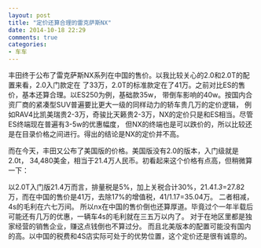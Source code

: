 ```yaml
---
layout: post
title: "定价还算合理的雷克萨斯NX"
date: 2014-10-18 22:29
comments: true
categories:
- 车车
---
```


丰田终于公布了雷克萨斯NX系列在中国的售价。以我比较关心的2.0和2.0T的配置来看，2.0入门款定在
了33万，2.0T的标准款定在了41万。之前对比ES的售价，基本还算合理。以ES250为例，基础款35w，
带倒车影响的40w。按国内合资厂商的紧凑型SUV普遍要比更大一级的同样动力的轿车贵几万的定价逻辑，
例如RAV4比凯美瑞贵2-3万，奇骏比天籁贵2-3万，NX的定价只是和ES相当。尽管ES终端现在普遍有3-5w的优惠幅度，
但NX的终端也是可以跌价的，所以比较还是在目录价格之间进行。得出的结论是NX的定价并不高。

而在今天，丰田又公布了美国版的价格。美国版没有2.0的版本，入门级就是2.0t，
34,480美金，相当于21.4万人民币。初看起来这个价格有点高，但稍微算一下：

以2.0T入门版21.4万而言，排量税是5%，加上关税合计30%，21.4*1.3*=27.82万，而在中国的售价是41万，去除17%的增值税，41/1.17=35.04万。
二者相减，4s的毛利在六七万间。
所以nx在中国的售价倒也还算厚道。毕竟过个一年半载后可能还有几万的优惠，一辆车4s的毛利就在三五万以内了。
对于在地区里都是独家经营的销售企业，赚这点钱倒也不算过分。
而且北美版本的配置可能没有国内的高。以中国的税费和4S店实际可处于的优势位置，这个定价还是很有诚意的。
